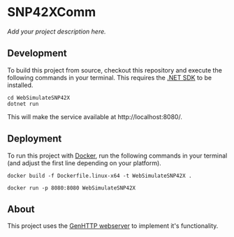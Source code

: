 # SNP42XComm

*Add your project description here.*

## Development

To build this project from source, checkout this repository and execute
the following commands in your terminal. This requires the
[.NET SDK](https://dotnet.microsoft.com/download) to be installed.

```
cd WebSimulateSNP42X
dotnet run
```

This will make the service available at http://localhost:8080/.

## Deployment

To run this project with [Docker](https://www.docker.com/), run the 
following commands in your terminal (and adjust the first line
depending on your platform).

```
docker build -f Dockerfile.linux-x64 -t WebSimulateSNP42X .

docker run -p 8080:8080 WebSimulateSNP42X
```

## About

This project uses the [GenHTTP webserver](https://genhttp.org/) to
implement it's functionality.